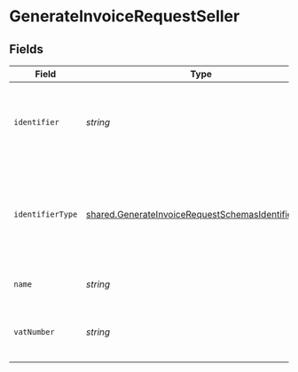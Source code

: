 # GenerateInvoiceRequestSeller


## Fields

| Field                                                                                                                    | Type                                                                                                                     | Required                                                                                                                 | Description                                                                                                              |
| ------------------------------------------------------------------------------------------------------------------------ | ------------------------------------------------------------------------------------------------------------------------ | ------------------------------------------------------------------------------------------------------------------------ | ------------------------------------------------------------------------------------------------------------------------ |
| `identifier`                                                                                                             | *string*                                                                                                                 | :heavy_minus_sign:                                                                                                       | Legal identifier of the business, such as its SIRET in France.                                                           |
| `identifierType`                                                                                                         | [shared.GenerateInvoiceRequestSchemasIdentifierType](../../models/shared/generateinvoicerequestschemasidentifiertype.md) | :heavy_minus_sign:                                                                                                       | Type of legal business identifier of the business, such as the SIRET in France.                                          |
| `name`                                                                                                                   | *string*                                                                                                                 | :heavy_minus_sign:                                                                                                       | Legal name of the business.                                                                                              |
| `vatNumber`                                                                                                              | *string*                                                                                                                 | :heavy_minus_sign:                                                                                                       | The VAT number of the business, if European                                                                              |